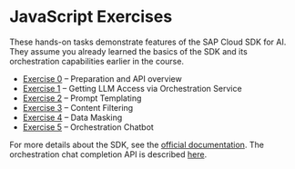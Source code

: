 # JavaScript Exercises

These hands-on tasks demonstrate features of the SAP Cloud SDK for AI. They assume you already learned the basics of the SDK and its orchestration capabilities earlier in the course.

- [Exercise 0](./ex0/README.md) – Preparation and API overview
- [Exercise 1](./ex1/README.md) – Getting LLM Access via Orchestration Service
- [Exercise 2](./ex2/README.md) – Prompt Templating
- [Exercise 3](./ex3/README.md) – Content Filtering
- [Exercise 4](./ex4/README.md) – Data Masking
- [Exercise 5](./ex5/README.md) – Orchestration Chatbot

For more details about the SDK, see the [official documentation](https://sap.github.io/ai-sdk/docs/js/overview-cloud-sdk-for-ai-js). The orchestration chat completion API is described [here](https://sap.github.io/ai-sdk/docs/js/orchestration/chat-completion).
